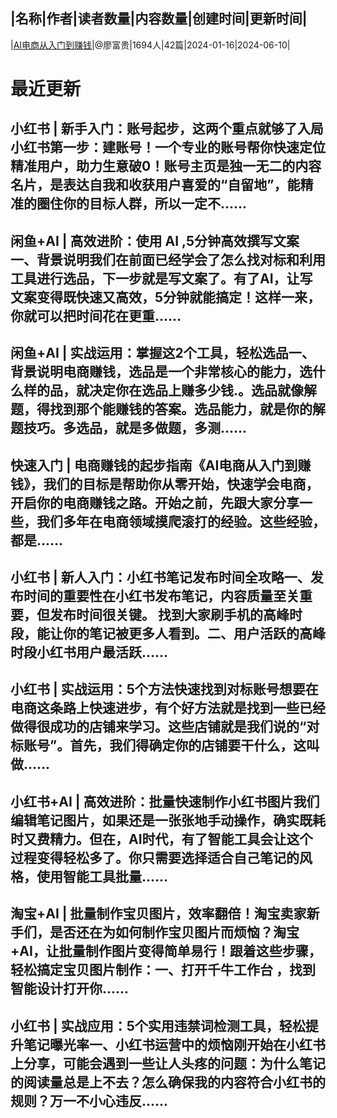 |名称|作者|读者数量|内容数量|创建时间|更新时间|
---
|[AI电商从入门到赚钱](https://xiaobot.net/p/fugui01?refer=0b133df9-27dc-423b-8101-639049001c13)|@廖富贵|1694人|42篇|2024-01-16|2024-06-10|

# 最近更新
## 小红书 | 新手入门：账号起步，这两个重点就够了入局小红书第一步：建账号！一个专业的账号帮你快速定位精准用户，助力生意破0！账号主页是独一无二的内容名片，是表达自我和收获用户喜爱的“自留地”，能精准的圈住你的目标人群，所以一定不......
## 闲鱼+AI | 高效进阶：使用 AI ,5分钟高效撰写文案一、背景说明我们在前面已经学会了怎么找对标和利用工具进行选品，下一步就是写文案了。有了AI，让写文案变得既快速又高效，5分钟就能搞定！这样一来，你就可以把时间花在更重......
## 闲鱼+AI | 实战运用：掌握这2个工具，轻松选品一、背景说明电商赚钱，选品是一个非常核心的能力，选什么样的品，就决定你在选品上赚多少钱.。选品就像解题，得找到那个能赚钱的答案。选品能力，就是你的解题技巧。多选品，就是多做题，多测......
## 快速入门 | 电商赚钱的起步指南《AI电商从入门到赚钱》，我们的目标是帮助你从零开始，快速学会电商，开启你的电商赚钱之路。开始之前，先跟大家分享一些，我们多年在电商领域摸爬滚打的经验。这些经验，都是......
## 小红书 | 新人入门：小红书笔记发布时间全攻略一、发布时间的重要性在小红书发布笔记，内容质量至关重要，但发布时间很关键。 找到大家刷手机的高峰时段，能让你的笔记被更多人看到。二、用户活跃的高峰时段小红书用户最活跃......
## 小红书 | 实战运用：5个方法快速找到对标账号想要在电商这条路上快速进步，有个好方法就是找到一些已经做得很成功的店铺来学习。这些店铺就是我们说的“对标账号”。首先，我们得确定你的店铺要干什么，这叫做......
## 小红书+AI | 高效进阶：批量快速制作小红书图片我们编辑笔记图片，如果还是一张张地手动操作，确实既耗时又费精力。但在，AI时代，有了智能工具会让这个过程变得轻松多了。你只需要选择适合自己笔记的风格，使用智能工具批量......
## 淘宝+AI | 批量制作宝贝图片，效率翻倍！淘宝卖家新手们，是否还在为如何制作宝贝图片而烦恼？淘宝+AI，让批量制作图片变得简单易行！跟着这些步骤，轻松搞定宝贝图片制作：一、打开千牛工作台 ，找到智能设计打开你......
## 小红书 | 实战应用：5个实用违禁词检测工具，轻松提升笔记曝光率一、小红书运营中的烦恼刚开始在小红书上分享，可能会遇到一些让人头疼的问题：为什么笔记的阅读量总是上不去？怎么确保我的内容符合小红书的规则？万一不小心违反......

